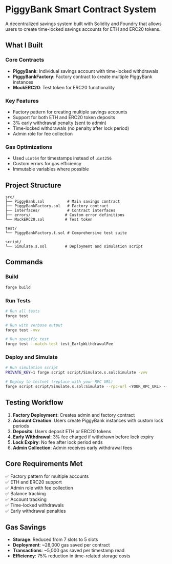# PiggyBank Smart Contract System

A decentralized savings system built with Solidity and Foundry that allows users to create time-locked savings accounts for ETH and ERC20 tokens.

## What I Built

### Core Contracts
- **PiggyBank**: Individual savings account with time-locked withdrawals
- **PiggyBankFactory**: Factory contract to create multiple PiggyBank instances
- **MockERC20**: Test token for ERC20 functionality

### Key Features
- Factory pattern for creating multiple savings accounts
- Support for both ETH and ERC20 token deposits
- 3% early withdrawal penalty (sent to admin)
- Time-locked withdrawals (no penalty after lock period)
- Admin role for fee collection

### Gas Optimizations
- Used `uint64` for timestamps instead of `uint256`
- Custom errors for gas efficiency
- Immutable variables where possible

## Project Structure
```
src/
├── PiggyBank.sol          # Main savings contract
├── PiggyBankFactory.sol   # Factory contract
├── interfaces/            # Contract interfaces
├── errors/               # Custom error definitions
└── MockERC20.sol         # Test token

test/
└── PiggyBankFactory.t.sol # Comprehensive test suite

script/
└── Simulate.s.sol        # Deployment and simulation script
```

## Commands

### Build
```bash
forge build
```

### Run Tests
```bash
# Run all tests
forge test

# Run with verbose output
forge test -vvv

# Run specific test
forge test --match-test test_EarlyWithdrawalFee
```

### Deploy and Simulate
```bash
# Run simulation script
PRIVATE_KEY=1 forge script script/Simulate.s.sol:Simulate -vvv

# Deploy to testnet (replace with your RPC URL)
forge script script/Simulate.s.sol:Simulate --rpc-url <YOUR_RPC_URL> --broadcast
```

## Testing Workflow

1. **Factory Deployment**: Creates admin and factory contract
2. **Account Creation**: Users create PiggyBank instances with custom lock periods
3. **Deposits**: Users deposit ETH or ERC20 tokens
4. **Early Withdrawal**: 3% fee charged if withdrawn before lock expiry
5. **Lock Expiry**: No fee after lock period ends
6. **Admin Collection**: Admin receives early withdrawal fees

## Core Requirements Met

✅ Factory pattern for multiple accounts  
✅ ETH and ERC20 support  
✅ Admin role with fee collection  
✅ Balance tracking  
✅ Account tracking  
✅ Time-locked withdrawals  
✅ Early withdrawal penalties  

## Gas Savings

- **Storage**: Reduced from 7 slots to 5 slots
- **Deployment**: ~28,000 gas saved per contract
- **Transactions**: ~5,000 gas saved per timestamp read
- **Efficiency**: 75% reduction in time-related storage costs
